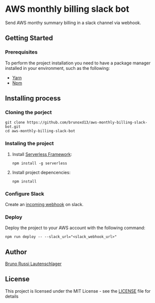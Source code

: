 # AWS monthly billing slack bot

Send AWS monthy summary billing in a slack channel via webhook.

## Getting Started

### Prerequisites

To perform the project installation you need to have a package manager installed in your environment, such as the following:
* [Yarn](https://yarnpkg.com/pt-BR/)
* [Npm](https://www.npmjs.com)

## Installing process
### Cloning the porject
```
git clone https://github.com/brunoxd13/aws-monthly-billing-slack-bot.git
cd aws-monthly-billing-slack-bot
```

###  Instaling the project

1. Install [Serverless Framework](https://serverless.com/):

    `npm install -g serverless`

2. Install project depencencies:

    `npm install`

### Configure Slack

Create an [incoming webhook](https://www.slack.com/apps/new/A0F7XDUAZ) on slack.

### Deploy

Deploy the project to your AWS account with the following command:

`npm run deploy -- --slack_url="<slack_webhook_url>"`

## Author
[Bruno Russi Lautenschlager](https://github.com/brunoxd13)

## License

This project is licensed under the MIT License - see the [LICENSE](LICENSE) file for details